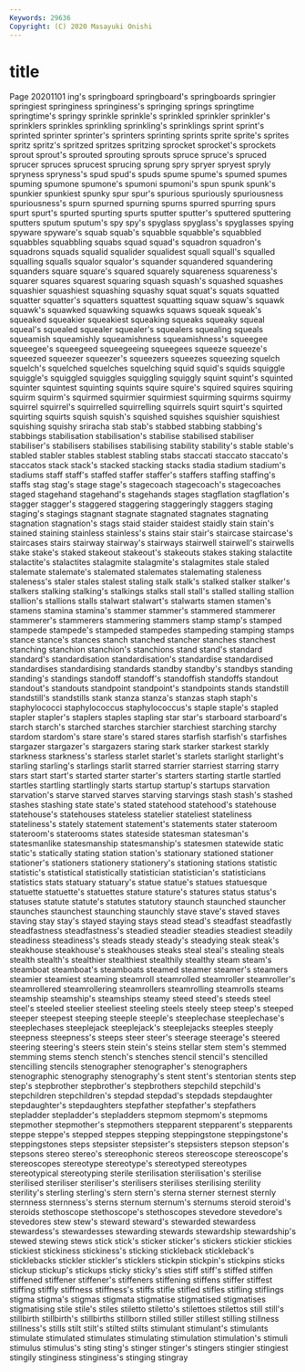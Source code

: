 ```yaml
---
Keywords: 29636
Copyright: (C) 2020 Masayuki Onishi
---
```


# title
Page 20201101
ing's springboard springboard's springboards springier
springiest springiness springiness's springing springs springtime springtime's springy sprinkle sprinkle's
sprinkled sprinkler sprinkler's sprinklers sprinkles sprinkling sprinkling's sprinklings sprint sprint's
sprinted sprinter sprinter's sprinters sprinting sprints sprite sprite's sprites spritz
spritz's spritzed spritzes spritzing sprocket sprocket's sprockets sprout sprout's sprouted
sprouting sprouts spruce spruce's spruced sprucer spruces sprucest sprucing sprung
spry spryer spryest spryly spryness spryness's spud spud's spuds spume
spume's spumed spumes spuming spumone spumone's spumoni spumoni's spun spunk
spunk's spunkier spunkiest spunky spur spur's spurious spuriously spuriousness spuriousness's
spurn spurned spurning spurns spurred spurring spurs spurt spurt's spurted
spurting spurts sputter sputter's sputtered sputtering sputters sputum sputum's spy
spy's spyglass spyglass's spyglasses spying spyware spyware's squab squab's squabble
squabble's squabbled squabbles squabbling squabs squad squad's squadron squadron's squadrons
squads squalid squalider squalidest squall squall's squalled squalling squalls squalor
squalor's squander squandered squandering squanders square square's squared squarely squareness
squareness's squarer squares squarest squaring squash squash's squashed squashes squashier
squashiest squashing squashy squat squat's squats squatted squatter squatter's squatters
squattest squatting squaw squaw's squawk squawk's squawked squawking squawks squaws
squeak squeak's squeaked squeakier squeakiest squeaking squeaks squeaky squeal squeal's
squealed squealer squealer's squealers squealing squeals squeamish squeamishly squeamishness squeamishness's
squeegee squeegee's squeegeed squeegeeing squeegees squeeze squeeze's squeezed squeezer squeezer's
squeezers squeezes squeezing squelch squelch's squelched squelches squelching squid squid's
squids squiggle squiggle's squiggled squiggles squiggling squiggly squint squint's squinted
squinter squintest squinting squints squire squire's squired squires squiring squirm
squirm's squirmed squirmier squirmiest squirming squirms squirmy squirrel squirrel's squirrelled
squirrelling squirrels squirt squirt's squirted squirting squirts squish squish's squished
squishes squishier squishiest squishing squishy sriracha stab stab's stabbed stabbing
stabbing's stabbings stabilisation stabilisation's stabilise stabilised stabiliser stabiliser's stabilisers stabilises
stabilising stability stability's stable stable's stabled stabler stables stablest stabling
stabs staccati staccato staccato's staccatos stack stack's stacked stacking stacks
stadia stadium stadium's stadiums staff staff's staffed staffer staffer's staffers
staffing staffing's staffs stag stag's stage stage's stagecoach stagecoach's stagecoaches
staged stagehand stagehand's stagehands stages stagflation stagflation's stagger stagger's staggered
staggering staggeringly staggers staging staging's stagings stagnant stagnate stagnated stagnates
stagnating stagnation stagnation's stags staid staider staidest staidly stain stain's
stained staining stainless stainless's stains stair stair's staircase staircase's staircases
stairs stairway stairway's stairways stairwell stairwell's stairwells stake stake's staked
stakeout stakeout's stakeouts stakes staking stalactite stalactite's stalactites stalagmite stalagmite's
stalagmites stale staled stalemate stalemate's stalemated stalemates stalemating staleness staleness's
staler stales stalest staling stalk stalk's stalked stalker stalker's stalkers
stalking stalking's stalkings stalks stall stall's stalled stalling stallion stallion's
stallions stalls stalwart stalwart's stalwarts stamen stamen's stamens stamina stamina's
stammer stammer's stammered stammerer stammerer's stammerers stammering stammers stamp stamp's
stamped stampede stampede's stampeded stampedes stampeding stamping stamps stance stance's
stances stanch stanched stancher stanches stanchest stanching stanchion stanchion's stanchions
stand stand's standard standard's standardisation standardisation's standardise standardised standardises standardising
standards standby standby's standbys standing standing's standings standoff standoff's standoffish
standoffs standout standout's standouts standpoint standpoint's standpoints stands standstill standstill's
standstills stank stanza stanza's stanzas staph staph's staphylococci staphylococcus staphylococcus's
staple staple's stapled stapler stapler's staplers staples stapling star star's
starboard starboard's starch starch's starched starches starchier starchiest starching starchy
stardom stardom's stare stare's stared stares starfish starfish's starfishes stargazer
stargazer's stargazers staring stark starker starkest starkly starkness starkness's starless
starlet starlet's starlets starlight starlight's starling starling's starlings starlit starred
starrier starriest starring starry stars start start's started starter starter's
starters starting startle startled startles startling startlingly starts startup startup's
startups starvation starvation's starve starved starves starving starvings stash stash's
stashed stashes stashing state state's stated statehood statehood's statehouse statehouse's
statehouses stateless statelier stateliest stateliness stateliness's stately statement statement's statements
stater stateroom stateroom's staterooms states stateside statesman statesman's statesmanlike statesmanship
statesmanship's statesmen statewide static static's statically stating station station's stationary
stationed stationer stationer's stationers stationery stationery's stationing stations statistic statistic's
statistical statistically statistician statistician's statisticians statistics stats statuary statuary's statue
statue's statues statuesque statuette statuette's statuettes stature stature's statures status
status's statuses statute statute's statutes statutory staunch staunched stauncher staunches
staunchest staunching staunchly stave stave's staved staves staving stay stay's
stayed staying stays stead stead's steadfast steadfastly steadfastness steadfastness's steadied
steadier steadies steadiest steadily steadiness steadiness's steads steady steady's steadying
steak steak's steakhouse steakhouse's steakhouses steaks steal steal's stealing steals
stealth stealth's stealthier stealthiest stealthily stealthy steam steam's steamboat steamboat's
steamboats steamed steamer steamer's steamers steamier steamiest steaming steamroll steamrolled
steamroller steamroller's steamrollered steamrollering steamrollers steamrolling steamrolls steams steamship steamship's
steamships steamy steed steed's steeds steel steel's steeled steelier steeliest
steeling steels steely steep steep's steeped steeper steepest steeping steeple
steeple's steeplechase steeplechase's steeplechases steeplejack steeplejack's steeplejacks steeples steeply steepness
steepness's steeps steer steer's steerage steerage's steered steering steering's steers
stein stein's steins stellar stem stem's stemmed stemming stems stench
stench's stenches stencil stencil's stencilled stencilling stencils stenographer stenographer's stenographers
stenographic stenography stenography's stent stent's stentorian stents step step's stepbrother
stepbrother's stepbrothers stepchild stepchild's stepchildren stepchildren's stepdad stepdad's stepdads stepdaughter
stepdaughter's stepdaughters stepfather stepfather's stepfathers stepladder stepladder's stepladders stepmom stepmom's
stepmoms stepmother stepmother's stepmothers stepparent stepparent's stepparents steppe steppe's stepped
steppes stepping steppingstone steppingstone's steppingstones steps stepsister stepsister's stepsisters stepson
stepson's stepsons stereo stereo's stereophonic stereos stereoscope stereoscope's stereoscopes stereotype
stereotype's stereotyped stereotypes stereotypical stereotyping sterile sterilisation sterilisation's sterilise sterilised
steriliser steriliser's sterilisers sterilises sterilising sterility sterility's sterling sterling's stern
stern's sterna sterner sternest sternly sternness sternness's sterns sternum sternum's
sternums steroid steroid's steroids stethoscope stethoscope's stethoscopes stevedore stevedore's stevedores
stew stew's steward steward's stewarded stewardess stewardess's stewardesses stewarding stewards
stewardship stewardship's stewed stewing stews stick stick's sticker sticker's stickers
stickier stickies stickiest stickiness stickiness's sticking stickleback stickleback's sticklebacks stickler
stickler's sticklers stickpin stickpin's stickpins sticks stickup stickup's stickups sticky
sticky's sties stiff stiff's stiffed stiffen stiffened stiffener stiffener's stiffeners
stiffening stiffens stiffer stiffest stiffing stiffly stiffness stiffness's stiffs stifle
stifled stifles stifling stiflings stigma stigma's stigmas stigmata stigmatise stigmatised
stigmatises stigmatising stile stile's stiles stiletto stiletto's stilettoes stilettos still
still's stillbirth stillbirth's stillbirths stillborn stilled stiller stillest stilling stillness
stillness's stills stilt stilt's stilted stilts stimulant stimulant's stimulants stimulate
stimulated stimulates stimulating stimulation stimulation's stimuli stimulus stimulus's sting sting's
stinger stinger's stingers stingier stingiest stingily stinginess stinginess's stinging stingray
